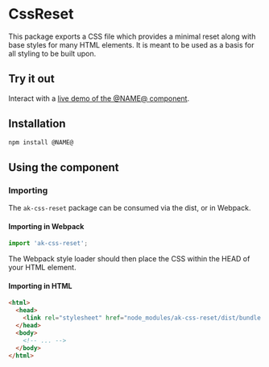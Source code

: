 # CssReset

This package exports a CSS file which provides a minimal reset along with base styles for many HTML elements. It is meant to be used as a basis for all styling to be built upon.

## Try it out

Interact with a [live demo of the @NAME@ component](https://aui-cdn.atlassian.com/atlaskit/stories/@NAME@/@VERSION@/).

## Installation

```sh
npm install @NAME@
```

## Using the component

### Importing

The `ak-css-reset` package can be consumed via the dist, or in Webpack.

#### Importing in Webpack

```js
import 'ak-css-reset';
```

The Webpack style loader should then place the CSS within the HEAD of your HTML element.

#### Importing in HTML

```html
<html>
  <head>
    <link rel="stylesheet" href="node_modules/ak-css-reset/dist/bundle.css" />
  </head>
  <body>
    <!-- ... -->
  </body>
</html>
```
